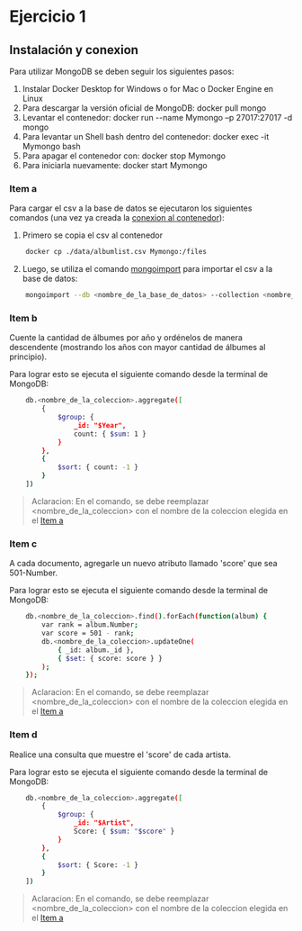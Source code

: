 # Ejercicio 1

## Instalación y conexion

Para utilizar MongoDB se deben seguir los siguientes pasos:

1. Instalar Docker Desktop for Windows o for Mac o Docker Engine en Linux
2. Para descargar la versión oficial de MongoDB: docker pull mongo
3. Levantar el contenedor: docker run --name Mymongo –p 27017:27017 -d mongo
4. Para levantar un Shell bash dentro del contenedor: docker exec -it Mymongo bash
5. Para apagar el contenedor con: docker stop Mymongo
6. Para iniciarla nuevamente: docker start Mymongo

### Item a

Para cargar el csv a la base de datos se ejecutaron los siguientes comandos (una vez ya creada la [conexion al contenedor](#instalación-y-conexion)):

1. Primero se copia el csv al contenedor

```sh
    docker cp ./data/albumlist.csv Mymongo:/files
```

2. Luego, se utiliza el comando [mongoimport](https://www.mongodb.com/docs/database-tools/mongoimport/) para importar el csv a la base de datos:

```sh
    mongoimport --db <nombre_de_la_base_de_datos> --collection <nombre_de_la_coleccion> --type csv --headerline --file files
```

### Item b

Cuente la cantidad de álbumes por año y ordénelos de manera descendente (mostrando los años con mayor cantidad de álbumes al principio).

Para lograr esto se ejecuta el siguiente comando desde la terminal de MongoDB:

```sh
    db.<nombre_de_la_coleccion>.aggregate([
        {
            $group: {
                _id: "$Year",
                count: { $sum: 1 }
            }
        },
        {
            $sort: { count: -1 }
        }
    ])
```

> Aclaracion: En el comando, se debe reemplazar <nombre_de_la_coleccion> con el nombre de la coleccion elegida en el [Item a](#item-a)

### Item c

A cada documento, agregarle un nuevo atributo llamado 'score' que sea 501-Number.

Para lograr esto se ejecuta el siguiente comando desde la terminal de MongoDB:

```sh
    db.<nombre_de_la_coleccion>.find().forEach(function(album) {
        var rank = album.Number;
        var score = 501 - rank;
        db.<nombre_de_la_coleccion>.updateOne(
            { _id: album._id },
            { $set: { score: score } }
        );
    });
```

> Aclaracion: En el comando, se debe reemplazar <nombre_de_la_coleccion> con el nombre de la coleccion elegida en el [Item a](#item-a)

### Item d

Realice una consulta que muestre el 'score' de cada artista.

Para lograr esto se ejecuta el siguiente comando desde la terminal de MongoDB:

```sh
    db.<nombre_de_la_coleccion>.aggregate([
        {
            $group: {
                _id: "$Artist",
                Score: { $sum: "$score" }
            }
        },
        {
            $sort: { Score: -1 }
        }
    ])  
```

> Aclaracion: En el comando, se debe reemplazar <nombre_de_la_coleccion> con el nombre de la coleccion elegida en el [Item a](#item-a)

